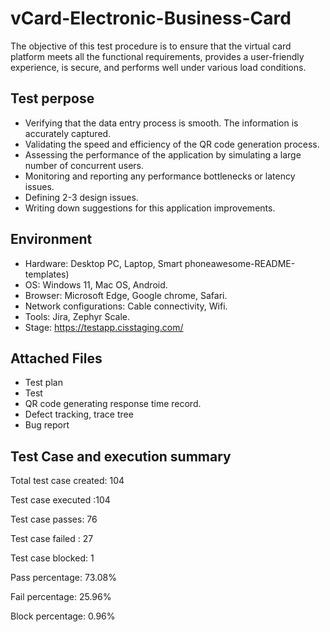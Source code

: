 
# vCard-Electronic-Business-Card

The objective of this test procedure is to ensure that the virtual card platform meets all the functional requirements, provides a user-friendly experience, is secure, and performs well under various load conditions.



## Test perpose

 - Verifying that the data entry process is smooth.
 The information is accurately captured.
 - Validating the speed and efficiency of the QR code generation process.
 - Assessing the performance of the application by simulating a large number of concurrent users.
  - Monitoring and reporting any performance bottlenecks or latency issues.
 - Defining 2-3 design issues.
 - Writing down suggestions for this application improvements.


## Environment


 - Hardware: Desktop PC, Laptop, Smart phoneawesome-README-templates)
 - OS: Windows 11, Mac OS, Android.
 - Browser: Microsoft Edge, Google chrome, Safari.
 - Network configurations: Cable connectivity, Wifi.
- Tools: Jira, Zephyr Scale.
- Stage: https://testapp.cisstaging.com/
 



## Attached Files

 - Test plan
 - Test 
 - QR code generating response time record.
 - Defect tracking, trace tree
 - Bug report



## Test Case and execution summary

Total test case created: 104

Test case executed :104

Test case passes: 76

Test case failed : 27

Test case blocked: 1

Pass percentage: 73.08%

Fail percentage: 25.96%

Block percentage: 0.96%


